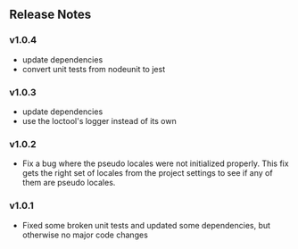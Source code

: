 ## Release Notes

### v1.0.4

- update dependencies
- convert unit tests from nodeunit to jest

### v1.0.3

- update dependencies
- use the loctool's logger instead of its own

### v1.0.2

- Fix a bug where the pseudo locales were not initialized properly.
  This fix gets the right set of locales from the project settings to
  see if any of them are pseudo locales.

### v1.0.1

- Fixed some broken unit tests and updated some dependencies, but 
otherwise no major code changes
